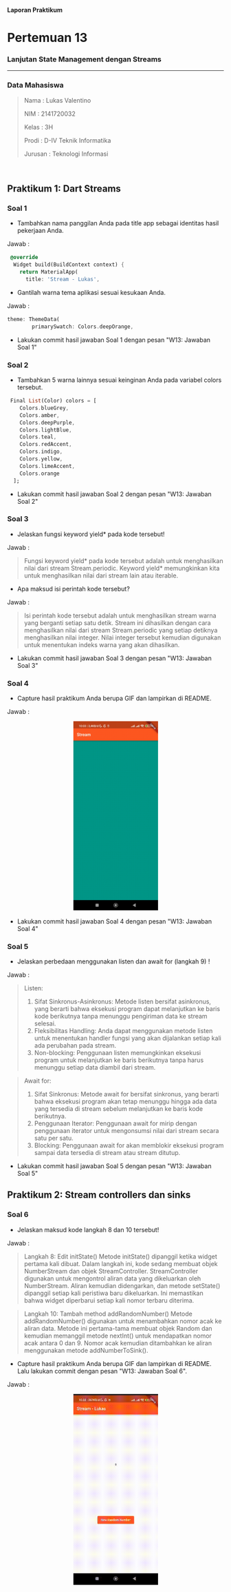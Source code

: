 **Laporan Praktikum**
# **Pertemuan 13**
### **Lanjutan State Management dengan Streams**
------

### **Data Mahasiswa**

><p>Nama : Lukas Valentino<p>
>NIM : 2141720032<p>
>Kelas : 3H<p>
>Prodi : D-IV Teknik Informatika<p>
>Jurusan : Teknologi Informasi<p>

<br>


## Praktikum 1: Dart Streams

### Soal 1
- Tambahkan nama panggilan Anda pada title app sebagai identitas hasil pekerjaan Anda.

Jawab : 

```dart
 @override
  Widget build(BuildContext context) {
    return MaterialApp(
      title: 'Stream - Lukas',
```
- Gantilah warna tema aplikasi sesuai kesukaan Anda.

Jawab : 

```dart
theme: ThemeData(
        primarySwatch: Colors.deepOrange,
```

- Lakukan commit hasil jawaban Soal 1 dengan pesan "W13: Jawaban Soal 1"

### Soal 2
- Tambahkan 5 warna lainnya sesuai keinginan Anda pada variabel colors tersebut.

```dart
 Final List(Color) colors = [
    Colors.blueGrey,
    Colors.amber,
    Colors.deepPurple,
    Colors.lightBlue,
    Colors.teal,
    Colors.redAccent,
    Colors.indigo,
    Colors.yellow,
    Colors.limeAccent,
    Colors.orange
  ]; 
```

- Lakukan commit hasil jawaban Soal 2 dengan pesan "W13: Jawaban Soal 2"


### Soal 3
- Jelaskan fungsi keyword yield* pada kode tersebut!

Jawab : 

>Fungsi keyword yield* pada kode tersebut adalah untuk menghasilkan nilai dari stream Stream.periodic. Keyword yield* memungkinkan kita untuk menghasilkan nilai dari stream lain atau iterable.

- Apa maksud isi perintah kode tersebut?

Jawab : 

>Isi perintah kode tersebut adalah untuk menghasilkan stream warna yang berganti setiap satu detik. Stream ini dihasilkan dengan cara menghasilkan nilai dari stream Stream.periodic yang setiap detiknya menghasilkan nilai integer. Nilai integer tersebut kemudian digunakan untuk menentukan indeks warna yang akan dihasilkan.

- Lakukan commit hasil jawaban Soal 3 dengan pesan "W13: Jawaban Soal 3"

### Soal 4
- Capture hasil praktikum Anda berupa GIF dan lampirkan di README.

Jawab :
<center>
<img src="docs/tugas13-04.gif" width=197>
</center>

- Lakukan commit hasil jawaban Soal 4 dengan pesan "W13: Jawaban Soal 4"

### Soal 5
- Jelaskan perbedaan menggunakan listen dan await for (langkah 9) !

Jawab : 

>Listen:
>1. Sifat Sinkronus-Asinkronus: Metode listen bersifat asinkronus, yang berarti bahwa eksekusi program dapat melanjutkan ke baris kode berikutnya tanpa menunggu pengiriman data ke stream selesai.
>2. Fleksibilitas Handling: Anda dapat menggunakan metode listen untuk menentukan handler fungsi yang akan dijalankan setiap kali ada perubahan pada stream.
>3. Non-blocking: Penggunaan listen memungkinkan eksekusi program untuk melanjutkan ke baris berikutnya tanpa harus menunggu setiap data diambil dari stream.

> Await for:
>1. Sifat Sinkronus: Metode await for bersifat sinkronus, yang berarti bahwa eksekusi program akan tetap menunggu hingga ada data yang tersedia di stream sebelum melanjutkan ke baris kode berikutnya.
>2. Penggunaan Iterator: Penggunaan await for mirip dengan penggunaan iterator untuk mengonsumsi nilai dari stream secara satu per satu.
>3. Blocking: Penggunaan await for akan memblokir eksekusi program sampai data tersedia di stream atau stream ditutup.

- Lakukan commit hasil jawaban Soal 5 dengan pesan "W13: Jawaban Soal 5"

## Praktikum 2: Stream controllers dan sinks

### Soal 6
- Jelaskan maksud kode langkah 8 dan 10 tersebut!

Jawab : 

>Langkah 8: Edit initState()
>Metode initState() dipanggil ketika widget pertama kali dibuat. Dalam langkah ini, kode sedang membuat objek NumberStream dan objek StreamController. StreamController digunakan untuk mengontrol aliran data yang dikeluarkan oleh NumberStream. Aliran kemudian didengarkan, dan metode setState() dipanggil setiap kali peristiwa baru dikeluarkan. Ini memastikan bahwa widget diperbarui setiap kali nomor terbaru diterima.

>Langkah 10: Tambah method addRandomNumber()
>Metode addRandomNumber() digunakan untuk menambahkan nomor acak ke aliran data. Metode ini pertama-tama membuat objek Random dan kemudian memanggil metode nextInt() untuk mendapatkan nomor acak antara 0 dan 9. Nomor acak kemudian ditambahkan ke aliran menggunakan metode addNumberToSink().


- Capture hasil praktikum Anda berupa GIF dan lampirkan di README.
Lalu lakukan commit dengan pesan "W13: Jawaban Soal 6".

Jawab :
<center>
<img src="docs/tugas13-06.gif" width=197>
</center>





